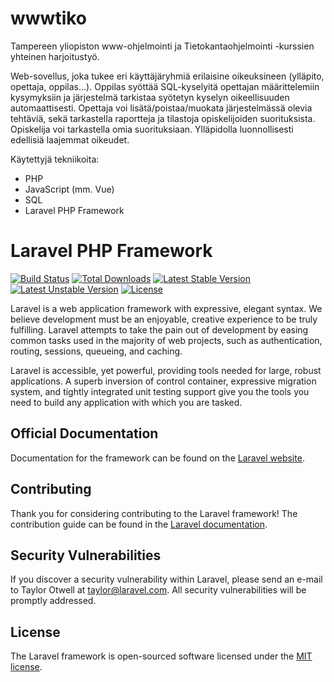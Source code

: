 # wwwtiko

Tampereen yliopiston www-ohjelmointi ja Tietokantaohjelmointi -kurssien yhteinen harjoitustyö. 

Web-sovellus, joka tukee eri käyttäjäryhmiä erilaisine oikeuksineen (ylläpito, opettaja, oppilas...). Oppilas syöttää SQL-kyselyitä opettajan määrittelemiin kysymyksiin ja järjestelmä tarkistaa syötetyn kyselyn oikeellisuuden automaattisesti. Opettaja voi lisätä/poistaa/muokata järjestelmässä olevia tehtäviä, sekä tarkastella raportteja ja tilastoja opiskelijoiden suorituksista. Opiskelija voi tarkastella omia suorituksiaan. Ylläpidolla luonnollisesti edellisiä laajemmat oikeudet.

Käytettyjä tekniikoita:
* PHP
* JavaScript (mm. Vue)
* SQL
* Laravel PHP Framework


# Laravel PHP Framework

[![Build Status](https://travis-ci.org/laravel/framework.svg)](https://travis-ci.org/laravel/framework)
[![Total Downloads](https://poser.pugx.org/laravel/framework/d/total.svg)](https://packagist.org/packages/laravel/framework)
[![Latest Stable Version](https://poser.pugx.org/laravel/framework/v/stable.svg)](https://packagist.org/packages/laravel/framework)
[![Latest Unstable Version](https://poser.pugx.org/laravel/framework/v/unstable.svg)](https://packagist.org/packages/laravel/framework)
[![License](https://poser.pugx.org/laravel/framework/license.svg)](https://packagist.org/packages/laravel/framework)

Laravel is a web application framework with expressive, elegant syntax. We believe development must be an enjoyable, creative experience to be truly fulfilling. Laravel attempts to take the pain out of development by easing common tasks used in the majority of web projects, such as authentication, routing, sessions, queueing, and caching.

Laravel is accessible, yet powerful, providing tools needed for large, robust applications. A superb inversion of control container, expressive migration system, and tightly integrated unit testing support give you the tools you need to build any application with which you are tasked.

## Official Documentation

Documentation for the framework can be found on the [Laravel website](http://laravel.com/docs).

## Contributing

Thank you for considering contributing to the Laravel framework! The contribution guide can be found in the [Laravel documentation](http://laravel.com/docs/contributions).

## Security Vulnerabilities

If you discover a security vulnerability within Laravel, please send an e-mail to Taylor Otwell at taylor@laravel.com. All security vulnerabilities will be promptly addressed.

## License

The Laravel framework is open-sourced software licensed under the [MIT license](http://opensource.org/licenses/MIT).
